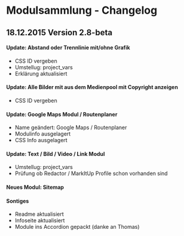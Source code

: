 Modulsammlung - Changelog
===

## 18.12.2015 Version 2.8-beta

#### Update: Abstand oder Trennlinie mit/ohne Grafik
* CSS ID vergeben
* Umstellug: project_vars
* Erklärung aktualisiert

#### Update: Alle Bilder mit aus dem Medienpool mit Copyright anzeigen
* CSS ID vergeben

#### Update: Google Maps Modul / Routenplaner
* Name geändert: Google Maps / Routenplaner
* Modulinfo ausgelagert
* CSS Info ausgelagert

#### Update: Text / Bild / Video / Link Modul
  * Umstellug: project_vars
  * Prüfung ob Redactor / MarkItUp Profile schon vorhanden sind

#### Neues Modul: Sitemap

#### Sontiges

* Readme aktualisiert
* Infoseite aktualisiert
* Module ins Accordion gepackt (danke an Thomas)
